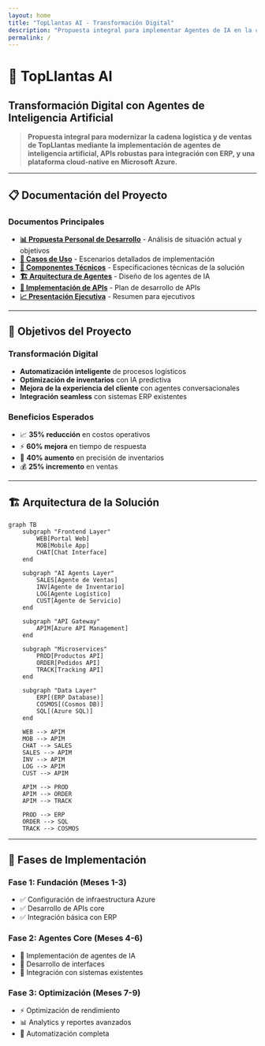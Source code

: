 ```yaml
---
layout: home
title: "TopLlantas AI - Transformación Digital"
description: "Propuesta integral para implementar Agentes de IA en la cadena logística y ventas"
permalink: /
---
```


# 🚀 TopLlantas AI
## Transformación Digital con Agentes de Inteligencia Artificial

> **Propuesta integral para modernizar la cadena logística y de ventas de TopLlantas mediante la implementación de agentes de inteligencia artificial, APIs robustas para integración con ERP, y una plataforma cloud-native en Microsoft Azure.**

---

## 📋 Documentación del Proyecto

### Documentos Principales

- [**📊 Propuesta Personal de Desarrollo**](PROPUESTA_PERSONAL_DEV.html) - Análisis de situación actual y objetivos
- [**🎯 Casos de Uso**](CASOS_DE_USO.html) - Escenarios detallados de implementación
- [**🔧 Componentes Técnicos**](COMPONENTES_TECNICOS.html) - Especificaciones técnicas de la solución
- [**🏗️ Arquitectura de Agentes**](ARQUITECTURA_AGENTES.html) - Diseño de los agentes de IA
- [**🔌 Implementación de APIs**](APIS_IMPLEMENTACION.html) - Plan de desarrollo de APIs
- [**📈 Presentación Ejecutiva**](PRESENTACION_EJECUTIVA.html) - Resumen para ejecutivos

---

## 🎯 Objetivos del Proyecto

### Transformación Digital
- **Automatización inteligente** de procesos logísticos
- **Optimización de inventarios** con IA predictiva
- **Mejora de la experiencia del cliente** con agentes conversacionales
- **Integración seamless** con sistemas ERP existentes

### Beneficios Esperados
- 📈 **35% reducción** en costos operativos
- ⚡ **60% mejora** en tiempo de respuesta
- 🎯 **40% aumento** en precisión de inventarios
- 💰 **25% incremento** en ventas

---

## 🏗️ Arquitectura de la Solución

```mermaid
graph TB
    subgraph "Frontend Layer"
        WEB[Portal Web]
        MOB[Mobile App]
        CHAT[Chat Interface]
    end
    
    subgraph "AI Agents Layer"
        SALES[Agente de Ventas]
        INV[Agente de Inventario]
        LOG[Agente Logístico]
        CUST[Agente de Servicio]
    end
    
    subgraph "API Gateway"
        APIM[Azure API Management]
    end
    
    subgraph "Microservices"
        PROD[Productos API]
        ORDER[Pedidos API]
        TRACK[Tracking API]
    end
    
    subgraph "Data Layer"
        ERP[(ERP Database)]
        COSMOS[(Cosmos DB)]
        SQL[(Azure SQL)]
    end
    
    WEB --> APIM
    MOB --> APIM
    CHAT --> SALES
    SALES --> APIM
    INV --> APIM
    LOG --> APIM
    CUST --> APIM
    
    APIM --> PROD
    APIM --> ORDER
    APIM --> TRACK
    
    PROD --> ERP
    ORDER --> SQL
    TRACK --> COSMOS
```

---

## 🚀 Fases de Implementación

### Fase 1: Fundación (Meses 1-3)
- ✅ Configuración de infraestructura Azure
- ✅ Desarrollo de APIs core
- ✅ Integración básica con ERP

### Fase 2: Agentes Core (Meses 4-6)
- 🤖 Implementación de agentes de IA
- 📱 Desarrollo de interfaces
- 🔗 Integración con sistemas existentes

### Fase 3: Optimización (Meses 7-9)
- ⚡ Optimización de rendimiento
- 📊 Analytics y reportes avanzados
- 🔄 Automatización completa



